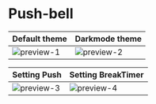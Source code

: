 # Push-bell

| Default theme  | Darkmode theme |
| ------------- | ------------- |
| ![preview-1](https://user-images.githubusercontent.com/87289383/133935662-73edc93e-f73a-4c4b-b0f1-b2fe0e2feb39.JPG)  | ![preview-2](https://user-images.githubusercontent.com/87289383/133935744-2b2fcbc7-a115-4a35-9ddf-7c19c36a7e27.JPG)  |

| Setting Push  | Setting BreakTimer |
| ------------- | ------------- |
| ![preview-3](https://user-images.githubusercontent.com/87289383/133935781-ecb30347-355c-44ac-b26b-5d5efff3c13d.JPG)  | ![preview-4](https://user-images.githubusercontent.com/87289383/133935788-23a8766a-9ce6-45e5-877b-0ea721f24e2f.JPG)  |
